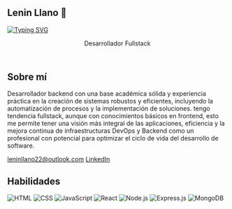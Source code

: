 ## Lenin Llano 👋

<a href="https://git.io/typing-svg"><img src="https://readme-typing-svg.demolab.com?font=Fira+Code&pause=1000&width=435&lines=Si+Puedes+Imaginarlo+Puedes+Programarlo" alt="Typing SVG" /></a>


<body>
    <header class="hero">
        <div class="hero-content">
            <p>Desarrollador Fullstack</p>
        </div>
    </header>

<section class="bio">
        <div class="container">
            <h2>Sobre mí</h2>
            <p>
            Desarrollador backend con una base académica sólida y experiencia práctica en la creación de sistemas robustos y eficientes, incluyendo la automatización de procesos y la implementación de soluciones. tengo tendencia fullstack, aunque con conocimientos básicos en frontend, esto me permite tener una visión más integral de las aplicaciones, eficiencia y la mejora continua de infraestructuras DevOps y Backend como un profesional con potencial para optimizar el ciclo de vida del desarrollo de software.            </p>
            <div class="contact-info">
                <a href="mailto:leninllano22@outlook.com"><i class="fas fa-envelope"></i> leninllano22@outlook.com</a>
                <a href="https://www.linkedin.com/in/lenin-llano-orellana-92274bb6/" target="_blank"><i class="fab fa-linkedin"></i> LinkedIn</a>
            </div>
        </div>
</section>

<section class="skills">
        <div class="container">
            <h2>Habilidades</h2>
            <div class="skills-icons">
                <img src="https://raw.githubusercontent.com/tandpfun/skill-icons/main/icons/HTML.svg" alt="HTML">
                <img src="https://raw.githubusercontent.com/tandpfun/skill-icons/main/icons/CSS.svg" alt="CSS">
                <img src="https://raw.githubusercontent.com/tandpfun/skill-icons/main/icons/JavaScript.svg" alt="JavaScript">
                <img src="https://raw.githubusercontent.com/tandpfun/skill-icons/main/icons/React-Dark.svg" alt="React">
                <img src="https://raw.githubusercontent.com/tandpfun/skill-icons/main/icons/NodeJS-Dark.svg" alt="Node.js">
                <img src="https://raw.githubusercontent.com/tandpfun/skill-icons/main/icons/ExpressJS-Dark.svg" alt="Express.js">
                <img src="https://raw.githubusercontent.com/tandpfun/skill-icons/main/icons/MongoDB.svg" alt="MongoDB">
                <!-- Puedes agregar más iconos de habilidades aquí -->
            </div>
        </div>
</section>
</body>
</html>
